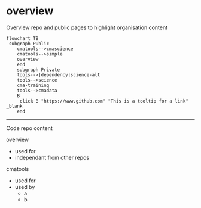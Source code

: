 # overview
Overview repo and public pages to highlight organisation content




```mermaid
flowchart TB
 subgraph Public
    cmatools-->cmascience
    cmatools-->simple
    overview
    end
    subgraph Private
    tools-->|dependency|science-alt
    tools-->science
    cma-training
    tools-->cmadata
    B
     click B "https://www.github.com" "This is a tooltip for a link" _blank
    end
```

---

Code repo content

overview
- used for 
- independant from other repos

cmatools
- used for
- used by 
    - a
    - b 

